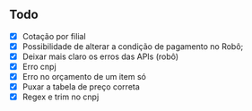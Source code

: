 ## Todo

- [x] Cotação por filial
- [x] Possibilidade de alterar a condição de pagamento no Robô;
- [x] Deixar mais claro os erros das APIs (robô)
- [x] Erro cnpj
- [x] Erro no orçamento de um item só
- [x] Puxar a tabela de preço correta
- [x] Regex e trim no cnpj
